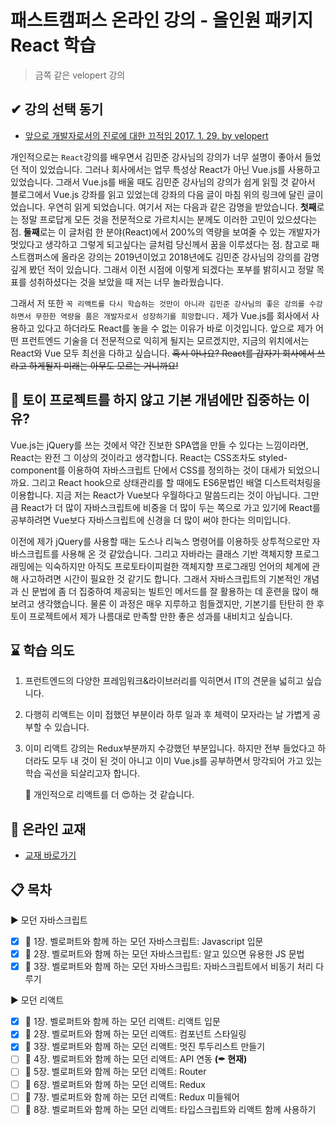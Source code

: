 # 패스트캠퍼스 온라인 강의 - 올인원 패키지 React 학습

> 금쪽 같은 velopert 강의

## ✔ 강의 선택 동기

-   [앞으로 개발자로서의 진로에 대한 끄적임 2017. 1. 29. by velopert](https://velopert.com/3170)

개인적으로는 `React`강의를 배우면서 김민준 강사님의 강의가 너무 설명이 좋아서 들었던 적이 있었습니다.
그러나 회사에서는 업무 특성상 React가 아닌 Vue.js를 사용하고 있었습니다.
그래서 Vue.js를 배울 때도 김민준 강사님의 강의가 쉽게 읽힐 것 같아서 블로그에서 Vue.js 강좌를 읽고 있었는데 강좌의 다음 글이 마침 위의 링크에 달린 글이었습니다. 우연히 읽게 되었습니다. 여기서 저는 다음과 같은 감명을 받았습니다.
**첫째**로는 정말 프로답게 모든 것을 전문적으로 가르치시는 분께도 이러한 고민이 있으셨다는 점.
**둘째**로는 이 글처럼 한 분야(React)에서 200%의 역량을 보여줄 수 있는 개발자가 멋있다고 생각하고 그렇게 되고싶다는 글처럼 당신께서 꿈을 이루셨다는 점.
참고로 패스트캠퍼스에 올라온 강의는 2019년이었고 2018년에도 김민준 강사님의 강의를 감명깊게 봤던 적이 있습니다. 그래서 이전 시점에 이렇게 되겠다는 포부를 밝히시고 정말 목표를 성취하셨다는 것을 보았을 때 저는 너무 놀라웠습니다.

그래서 저 또한 `꼭 리액트를 다시 학습하는 것만이 아니라 김민준 강사님의 좋은 강의를 수강하면서 무한한 역량을 품은 개발자로서 성장하기를 희망합니다.`
제가 Vue.js를 회사에서 사용하고 있다고 하더라도 React를 놓을 수 없는 이유가 바로 이것입니다.
앞으로 제가 어떤 프런트엔드 기술을 더 전문적으로 익히게 될지는 모르겠지만, 지금의 위치에서는 React와 Vue 모두 최선을 다하고 싶습니다.
~~혹시 아나요? React를 갑자기 회사에서 쓰라고 하게될지 미래는 아무도 모르는 거니까요!~~

## 🏈 토이 프로젝트를 하지 않고 기본 개념에만 집중하는 이유?

Vue.js는 jQuery를 쓰는 것에서 약간 진보한 SPA앱을 만들 수 있다는 느낌이라면, React는 완전 그 이상의 것이라고 생각합니다. React는 CSS조차도 styled-component를 이용하여 자바스크립트 단에서 CSS를 정의하는 것이 대세가 되었으니까요. 그리고 React hook으로 상태관리를 할 때에도 ES6문법인 배열 디스트럭처링을 이용합니다. 지금 저는 React가 Vue보다 우월하다고 말씀드리는 것이 아닙니다. 그만큼 React가 더 많이 자바스크립트에 비중을 더 많이 두는 쪽으로 가고 있기에 React를 공부하려면 Vue보다 자바스크립트에 신경을 더 많이 써야 한다는 의미입니다.

이전에 제가 jQuery를 사용할 때는 도스나 리눅스 명령어를 이용하듯 상투적으로만 자바스크립트를 사용해 온 것 같았습니다. 그리고 자바라는 클래스 기반 객체지향 프로그래밍에는 익숙하지만 아직도 프로토타이피컬한 객체지향 프로그래밍 언어의 체계에 관해 사고하려면 시간이 필요한 것 같기도 합니다. 그래서 자바스크립트의 기본적인 개념과 신 문법에 좀 더 집중하여 제공되는 빌트인 메서드를 잘 활용하는 데 훈련을 많이 해보려고 생각했습니다. 물론 이 과정은 매우 지루하고 힘들겠지만, 기본기를 탄탄히 한 후 토이 프로젝트에서 제가 나름대로 만족할 만한 좋은 성과를 내비치고 싶습니다.

## ⌛ 학습 의도

1. 프런트엔드의 다양한 프레임워크&라이브러리를 익히면서 IT의 견문을 넓히고 싶습니다.
2. 다행히 리액트는 이미 접했던 부분이라 하루 일과 후 체력이 모자라는 날 가볍게 공부할 수 있습니다.
3. 이미 리액트 강의는 Redux부분까지 수강했던 부분입니다. 하지만 전부 들었다고 하더라도 모두 내 것이 된 것이 아니고 이미 Vue.js를 공부하면서 망각되어 가고 있는 학습 곡선을 되살리고자 합니다.

    👟 개인적으로 리액트를 더 😍하는 것 같습니다.

## 📕 온라인 교재

-   [교재 바로가기](https://learnjs.vlpt.us/)

## 📋 목차

▶ 모던 자바스크립트

-   [x] 📌 1장. 벨로퍼트와 함께 하는 모던 자바스크립트: Javascript 입문
-   [x] 📌 2장. 벨로퍼트와 함께 하는 모던 자바스크립트: 알고 있으면 유용한 JS 문법
-   [x] 📌 3장. 벨로퍼트와 함께 하는 모던 자바스크립트: 자바스크립트에서 비동기 처리 다루기

▶ 모던 리액트

-   [x] 📌 1장. 벨로퍼트와 함께 하는 모던 리액트: 리액트 입문
-   [x] 📌 2장. 벨로퍼트와 함께 하는 모던 리액트: 컴포넌트 스타일링
-   [x] 📌 3장. 벨로퍼트와 함께 하는 모던 리액트: 멋진 투두리스트 만들기
-   [ ] 📌 4장. 벨로퍼트와 함께 하는 모던 리액트: API 연동 **(✒ 현재)**
-   [ ] 📌 5장. 벨로퍼트와 함께 하는 모던 리액트: Router
-   [ ] 📌 6장. 벨로퍼트와 함께 하는 모던 리액트: Redux
-   [ ] 📌 7장. 벨로퍼트와 함께 하는 모던 리액트: Redux 미들웨어
-   [ ] 📌 8장. 벨로퍼트와 함께 하는 모던 리액트: 타입스크립트와 리액트 함께 사용하기
